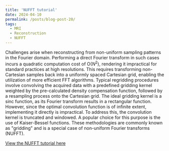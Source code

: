 ```yaml
---
title: 'NUFFT tutorial'
date: 2024-04-10
permalink: /posts/blog-post-20/
tags:
  - MRI
  - Reconstruction
  - NUFFT
---
```


Challenges arise when reconstructing from non-uniform sampling patterns in the Fourier domain. Performing a direct Fourier transform in such cases incurs a quadratic computation cost of O($N^2$), rendering it impractical for standard practices at high resolutions. This requires transforming non-Cartesian samples back into a uniformly spaced Cartesian grid, enabling the utilization of more efficient FFT algorithms. Typical regridding procedures involve convolving the acquired data with a predefined gridding kernel weighted by the pre-calculated density compensation function, followed by a resampling process onto the Cartesian grid. The ideal gridding kernel is a sinc function, as its Fourier transform results in a rectangular function. However, since the optimal convolution function is of infinite extent, implementing it directly is impractical. To address this, the convolution kernel is truncated and windowed. A popular choice for this purpose is the use of Kaiser-Bessel functions. These methodologies are commonly known as "gridding" and is a special case of non-uniform Fourier transforms (NUFFT).

[View the NUFFT tutorial here](../notebooks/girdding.html)
